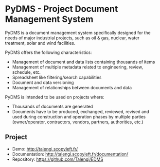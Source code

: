 PyDMS - Project Document Management System
============================================

PyDMS is a document management system specifically designed for the needs of major industrial projects, such as oil & gas, nuclear, water treatment, solar and wind facilities.

PyDMS offers the following characteristics:
* Management of document and data lists containing thousands of items
* Management of multiple metadata related to engineering, review, schedule, etc.
* Spreadsheet like filtering/search capabilities 
* Document and data versioning
* Management of relationships between documents and data

PyDMS is intended to be used on projects where:
* Thousands of documents are generated 
* Documents have to be produced, exchanged, reviewed, revised and used during construction and operation phases by multiple parties (owner/operator, contractors, vendors, partners, authorities, etc.)


Project
-------

* Demo: http://talengi.scopyleft.fr/
* Documentation: http://talengi.scopyleft.fr/documentation/
* Repository: https://github.com/Talengi/EDMS
